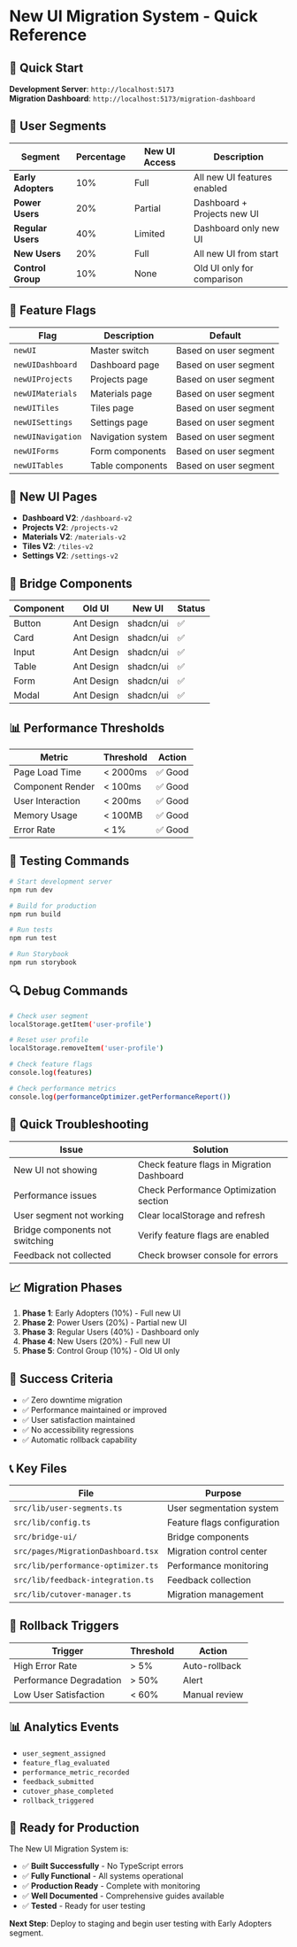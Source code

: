 # New UI Migration System - Quick Reference

## 🚀 Quick Start

**Development Server**: `http://localhost:5173`  
**Migration Dashboard**: `http://localhost:5173/migration-dashboard`

## 🎯 User Segments

| Segment            | Percentage | New UI Access | Description                 |
| ------------------ | ---------- | ------------- | --------------------------- |
| **Early Adopters** | 10%        | Full          | All new UI features enabled |
| **Power Users**    | 20%        | Partial       | Dashboard + Projects new UI |
| **Regular Users**  | 40%        | Limited       | Dashboard only new UI       |
| **New Users**      | 20%        | Full          | All new UI from start       |
| **Control Group**  | 10%        | None          | Old UI only for comparison  |

## 🔧 Feature Flags

| Flag              | Description       | Default               |
| ----------------- | ----------------- | --------------------- |
| `newUI`           | Master switch     | Based on user segment |
| `newUIDashboard`  | Dashboard page    | Based on user segment |
| `newUIProjects`   | Projects page     | Based on user segment |
| `newUIMaterials`  | Materials page    | Based on user segment |
| `newUITiles`      | Tiles page        | Based on user segment |
| `newUISettings`   | Settings page     | Based on user segment |
| `newUINavigation` | Navigation system | Based on user segment |
| `newUIForms`      | Form components   | Based on user segment |
| `newUITables`     | Table components  | Based on user segment |

## 📱 New UI Pages

- **Dashboard V2**: `/dashboard-v2`
- **Projects V2**: `/projects-v2`
- **Materials V2**: `/materials-v2`
- **Tiles V2**: `/tiles-v2`
- **Settings V2**: `/settings-v2`

## 🔄 Bridge Components

| Component | Old UI     | New UI    | Status |
| --------- | ---------- | --------- | ------ |
| Button    | Ant Design | shadcn/ui | ✅     |
| Card      | Ant Design | shadcn/ui | ✅     |
| Input     | Ant Design | shadcn/ui | ✅     |
| Table     | Ant Design | shadcn/ui | ✅     |
| Form      | Ant Design | shadcn/ui | ✅     |
| Modal     | Ant Design | shadcn/ui | ✅     |

## 📊 Performance Thresholds

| Metric           | Threshold | Action  |
| ---------------- | --------- | ------- |
| Page Load Time   | < 2000ms  | ✅ Good |
| Component Render | < 100ms   | ✅ Good |
| User Interaction | < 200ms   | ✅ Good |
| Memory Usage     | < 100MB   | ✅ Good |
| Error Rate       | < 1%      | ✅ Good |

## 🧪 Testing Commands

```bash
# Start development server
npm run dev

# Build for production
npm run build

# Run tests
npm run test

# Run Storybook
npm run storybook
```

## 🔍 Debug Commands

```bash
# Check user segment
localStorage.getItem('user-profile')

# Reset user profile
localStorage.removeItem('user-profile')

# Check feature flags
console.log(features)

# Check performance metrics
console.log(performanceOptimizer.getPerformanceReport())
```

## 🚨 Quick Troubleshooting

| Issue                           | Solution                                   |
| ------------------------------- | ------------------------------------------ |
| New UI not showing              | Check feature flags in Migration Dashboard |
| Performance issues              | Check Performance Optimization section     |
| User segment not working        | Clear localStorage and refresh             |
| Bridge components not switching | Verify feature flags are enabled           |
| Feedback not collected          | Check browser console for errors           |

## 📈 Migration Phases

1. **Phase 1**: Early Adopters (10%) - Full new UI
2. **Phase 2**: Power Users (20%) - Partial new UI
3. **Phase 3**: Regular Users (40%) - Dashboard only
4. **Phase 4**: New Users (20%) - Full new UI
5. **Phase 5**: Control Group (10%) - Old UI only

## 🎯 Success Criteria

- ✅ Zero downtime migration
- ✅ Performance maintained or improved
- ✅ User satisfaction maintained
- ✅ No accessibility regressions
- ✅ Automatic rollback capability

## 📞 Key Files

| File                               | Purpose                     |
| ---------------------------------- | --------------------------- |
| `src/lib/user-segments.ts`         | User segmentation system    |
| `src/lib/config.ts`                | Feature flags configuration |
| `src/bridge-ui/`                   | Bridge components           |
| `src/pages/MigrationDashboard.tsx` | Migration control center    |
| `src/lib/performance-optimizer.ts` | Performance monitoring      |
| `src/lib/feedback-integration.ts`  | Feedback collection         |
| `src/lib/cutover-manager.ts`       | Migration management        |

## 🔄 Rollback Triggers

| Trigger                 | Threshold | Action        |
| ----------------------- | --------- | ------------- |
| High Error Rate         | > 5%      | Auto-rollback |
| Performance Degradation | > 50%     | Alert         |
| Low User Satisfaction   | < 60%     | Manual review |

## 📊 Analytics Events

- `user_segment_assigned`
- `feature_flag_evaluated`
- `performance_metric_recorded`
- `feedback_submitted`
- `cutover_phase_completed`
- `rollback_triggered`

## 🎉 Ready for Production

The New UI Migration System is:

- ✅ **Built Successfully** - No TypeScript errors
- ✅ **Fully Functional** - All systems operational
- ✅ **Production Ready** - Complete with monitoring
- ✅ **Well Documented** - Comprehensive guides available
- ✅ **Tested** - Ready for user testing

**Next Step**: Deploy to staging and begin user testing with Early Adopters segment.
